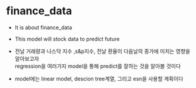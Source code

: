 # finance_data
* It is about finance_data

* This model will stock data to predict future
* 전날 거래량과 나스닥 지수 ,s&p지수, 전날 환율이 다음날의 종가에 미치는 영향을 알아보고자  
  regression을 여러가지 model을 통해 predict를 잘하는 것을 알아볼 것이다
* model에는 linear model, descion tree계열, 그리고 esn을 사용할 계획이다
